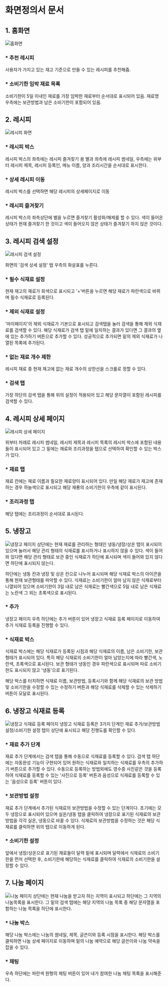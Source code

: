# 화면정의서 문서

## 1. 홈화면
![홈화면](img/1.jpg)
### * 추천 레시피
사용자가 가지고 있는 재고 기준으로 만들 수 있는 레시피를 추천해줌.

### * 소비기한 임박 재료 목록
소비기한이 5일 이내인 재료를 가장 임박한 재료부터 순서대로 표시되어 있음. 재료명 우측에는 보관방법과 남은 소비기한이 포함되어 있음. 

## 2. 레시피
![레시피 화면](img/2.jpg)
### * 레시피 박스
레시피 박스의 좌측에는 레시피 즐겨찾기 용 별과 좌측에 레시피 썸네일, 우측에는 위부터 레시피 제목, 레시피 등록인, 메뉴 이름, 양과 조리시간을 순서대로 표시한다. 

### * 상세 레시피 이동
레시피 박스를 선택하면 해당 레시피의 상세페이지로 이동

### * 레시피 즐겨찾기
레시피 박스의 좌측상단에 별을 누르면 즐겨찾기 활성화/해제를 할 수 있다. 색이 들어온 상태가 현재 즐겨찾기 한 것이고 색이 들어오지 않은 상태가 즐겨찾기 하지 않은 것이다. 

## 3. 레시피 검색 설정
![레시피 검색 설정](img/3.jpg)

화면의 '검색 상세 설정' 탭 우측의 화살표를 누른다. 

### * 필수 식재료 설정
현재 재고의 재료가 회색으로 표시되고 '+'버튼을 누르면 해당 재료가 파란색으로 바뀌며 필수 식재료로 등록된다.

### * 제외 식재료 설정
'마이페이지'의 제외 식재료가 기본으로 표시되고 검색탭을 눌러 검색을 통해 제외 식재료를 검색할 수 있다. 해당 식재료가 검색 탭 밑에 일치하는 결과가 있다면 그 결과의 옆에 있는 추가하기 버튼으로 추가할 수 있다. 성공적으로 추가되면 밑의 제외 식재료가 나열된 목록에 추가된다. 

### * 없는 재료 개수 제한
레시피 재료 중 현재 재고에 없는 재료 개수의 상한선을 스크롤로 정할 수 있다. 

### * 검색 탭
가장 하단의 검색 탭을 통해 위의 설정이 적용되어 있고 해당 문자열이 포함된 레시피를 검색할 수 있다. 

## 4. 레시피 상세 페이지
![레시피 상세 페이지](img/4.jpg)

위부터 차례로 레시피 썸네일, 레시피 제목과 레시피 목록의 레시피 박스에 포함된 내용들이 표시되어 있고 그 밑에는 재료와 조리과정을 탭으로 선택하여 확인할 수 있는 박스가 있다. 

### * 재료 탭
재료 칸에는 재료 이름과 필요한 재료양이 표시되어 있다. 만일 해당 재료가 재고에 존재하는 경우 하늘색으로 표시되고 해당 재룡의 소비기한이 우측에 같이 표시된다. 

### * 조리과정 탭
해당 탭에는 조리과정이 순서대로 표시된다. 

## 5. 냉장고
![냉장고 페이지](img/5.jpg)
상단에는 현재 재료를 관리하는 형태인 냉동/냉장/상온 탭이 표시되어 있으며 눌러서 해당 관리 형태의 식재료를 표시하거나 표시하지 않을 수 있다. 색이 들어와 있다면 해당 관리 형태로 보관 중인 식재료가 하단에 표시되며 색이 들어와 있지 않다면 하단에 표시되지 않는다. 

하단에는 냉동 칸과 냉장 및 상온 칸으로 나누어 표시되며 해당 식재료 박스의 아이콘을 통해 현재 보관형태를 파악할 수 있다. 식재료는 소비기한이 얼마 남지 않은 식재료부터 나열되어 있으며 소비기한이 3일 내로 남은 식재료는 빨간색으로 5일 내로 남은 식재료는 노란색 그 외는 초록색으로 표시된다. 

### * 추가
냉장고 페이지 우측 하단에는 추가 버튼이 있어 냉장고 식재료 등록 페이지로 이동하여 추가 식재료 등록을 진행할 수 있다. 

### * 식재료 박스
식재료 박스에는 해당 식재료가 등록된 시점과 해당 식재료의 이름, 남은 소비기한, 보관 형태가 표시되어 있다. 특히 해당 식재료의 소비기한이 얼마 남았는지에 따라 빨간색, 노란색, 초록색으로 표시된다. 보관 형태가 냉동인 경우 파란색으로 표시되며 따로 소비기한도 표시되지 않고 '냉동'으로 표기된다. 

해당 박스를 터치하면 식재료 이름, 보관방법, 등록시기와 함께 해당 식재료의 보관 방법 및 소비기한을 수정할 수 있는 수정하기 버튼과 해당 식재료를 삭제할 수 있는 삭제하기 버튼이 모달로 표시된다. 

## 6. 냉장고 식재료 등록
![냉장고 식재료 등록 페이지](img/6.jpg)
냉장고 식재료 등록은 3가지 단계인 재료 추가/보관방법 설정/소비기한 설정 탭이 상단에 표시되고 해당 진행도를 확인할 수 있다. 

### * 재료 추가 단계
재료 추가 단계에서는 검색 탭을 통해 수동으로 식재료를 등록할 수 있다. 검색 탭 하단에는 자동완성 기능이 구현되어 있어 원하는 식재료와 일치하는 식재료를 우측의 추가하기 버튼으로 추가할 수 있다. 수동으로 등록하는 방법외에도 영수증 사진같은 것을 등록하여 식재료를 등록할 수 있는 '사진으로 등록' 버튼과 음성으로 식재료를 등록할 수 있는 '음성으로 등록' 버튼이 있다. 

### * 보관방법 설정
재료 추가 단계에서 추가된 식재료의 보관방법을 수정할 수 있는 단계이다. 초기에는 모두 냉장으로 표시되어 있으며 실온/냉동 탭을 클릭하여 냉장으로 표기된 식재료의 보관방법을 각각 실온, 냉동으로 바꿀 수 있다. 식재료의 보관방법을 수정하는 것은 해당 식재료를 클릭하면 위의 탭으로 이동하게 된다. 

### * 소비기한 설정
앞에서 냉장/상온으로 표기된 재료들이 달력 밑에 표시되며 달력에서 식재료의 소비기한을 먼저 선택한 후, 소비기한에 해당하는 식재료를 클릭하여 식재료의 소비기한을 설정할 수 있다. 

## 7. 나눔 페이지
![나눔 페이지](img/7.jpg)
상단에는 현재 나눔을 받고자 하는 지역이 표시되고 하단에는 그 지역의 나눔목록을 표시한다. 그 밑의 검색 탭에는  해당 지역의 나눔 목록 중 해당 문자열을 포함하는 나눔 목록을 하단에 표시한다. 

### * 나눔 박스
해당 나눔 박스에는 나눔의 썸네일, 제목, 글쓴이와 등록 시점을 표시한다. 해당 박스를 클릭하면 나눔 상세 페이지로 이동하며 밑의 나눔 예약으로 해당 글쓴이와 나눔 약속을 잡을 수 있다. 

### * 채팅
우측 하단에는 파란색 원형의 채팅 버튼이 있어 내가 참여한 나눔 채팅 목록을 표시해준다. 
